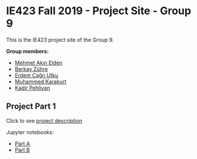 # IE423 Fall 2019 - Project Site - Group 9

This is the IE423 project site of the Group 9.

**Group members:**

*   [Mehmet Akın Elden](https://github.com/akinelden)
*   [Berkay Zühre](https://github.com/berkayzuhre)
*   [Erdem Çağrı Utku](https://github.com/ErdemCagriUtku)
*   [Muhammed Karakurt](https://github.com/muhkarakurt1)
*   [Kadir Pehlivan](https://github.com/kdrsss)

## Project Part 1
Click to see [project description](Part1/description.pdf)

Jupyter notebooks:
*   [Part A](Part1/Part1_A)
*   [Part B](Part1/)